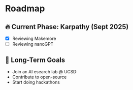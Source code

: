 # Roadmap
## 🔥 Current Phase: Karpathy (Sept 2025)
- [x] Reviewing Makemore
- [ ] Reviewing nanoGPT 

## 🎯 Long-Term Goals
- Join an AI esearch lab @ UCSD
- Contribute to open-source
- Start doing hackathons
